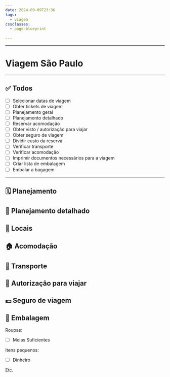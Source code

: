 ```yaml
---
date: 2024-09-09T23:36
tags: 
  - viagem
cssclasses:
  - page-blueprint
  
---
```

---
# Viagem São Paulo

---
## ✅ Todos

- [ ] Selecionar datas de viagem
- [ ] Obter tickets de viagem
- [ ] Planejamento geral
- [ ] Planejamento detalhado
- [ ] Reservar acomodação
- [ ] Obter visto / autorização para viajar
- [ ] Obter seguro de viagem
- [ ] Dividir custo da reserva
- [ ] Verificar transporte
- [ ] Verificar acomodação
- [ ] Imprimir documentos necessários para a viagem
- [ ] Criar lista de embalagem
- [ ] Embalar a bagagem

--- 

## 🗓 Planejamento



## 📝 Planejamento detalhado



## 📍 Locais



## 🏠 Acomodação



## 🚅 Transporte



## 🧾 Autorização para viajar



## 💵 Seguro de viagem



## 💼 Embalagem

Roupas:
- [ ] Meias Suficientes

Itens pequenos:
- [ ] Dinheiro

Etc.
